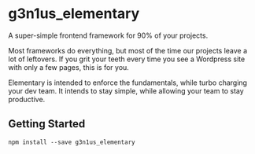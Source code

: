 # g3n1us_elementary
A super-simple frontend framework for 90% of your projects.

Most frameworks do everything, but most of the time our projects leave a lot of leftovers. If you grit your teeth every time you see a Wordpress site with only a few pages, this is for you. 

Elementary is intended to enforce the fundamentals, while turbo charging your dev team. It intends to stay simple, while allowing your team to stay productive.

## Getting Started
```
npm install --save g3n1us_elementary
```

